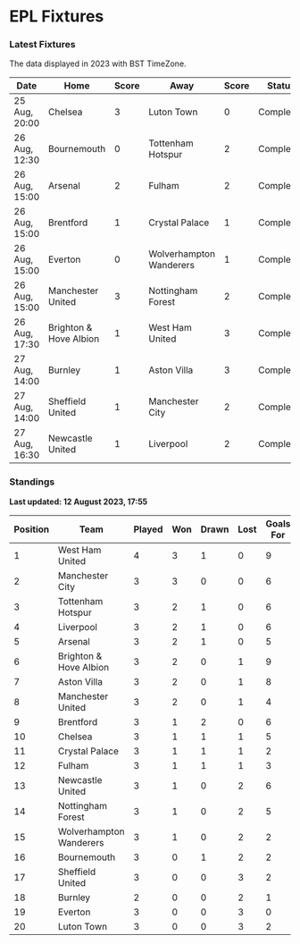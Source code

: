 # EPL Fixtures

### Latest Fixtures

The data displayed in 2023 with BST TimeZone.

<!-- START_TABLE -->
| Date | Home | Score | Away | Score | Status |
|-------------|--------|--------------|--------|--------------|--------|
| 25 Aug, 20:00 | Chelsea | 3 | Luton Town | 0 | Completed |
| 26 Aug, 12:30 | Bournemouth | 0 | Tottenham Hotspur | 2 | Completed |
| 26 Aug, 15:00 | Arsenal | 2 | Fulham | 2 | Completed |
| 26 Aug, 15:00 | Brentford | 1 | Crystal Palace | 1 | Completed |
| 26 Aug, 15:00 | Everton | 0 | Wolverhampton Wanderers | 1 | Completed |
| 26 Aug, 15:00 | Manchester United | 3 | Nottingham Forest | 2 | Completed |
| 26 Aug, 17:30 | Brighton & Hove Albion | 1 | West Ham United | 3 | Completed |
| 27 Aug, 14:00 | Burnley | 1 | Aston Villa | 3 | Completed |
| 27 Aug, 14:00 | Sheffield United | 1 | Manchester City | 2 | Completed |
| 27 Aug, 16:30 | Newcastle United | 1 | Liverpool | 2 | Completed |
<!-- END_TABLE -->

### Standings

**Last updated: 12 August 2023, 17:55**

<!-- START_STANDINGS -->
| Position | Team | Played | Won | Drawn | Lost | Goals For | Goals Against | Goal Difference | Points |
|----------|------|--------|-----|-------|------|-----------|---------------|-----------------|--------|
| 1 | West Ham United | 4 | 3 | 1 | 0 | 9 | 4 | 5 | 10 |
| 2 | Manchester City | 3 | 3 | 0 | 0 | 6 | 1 | 5 | 9 |
| 3 | Tottenham Hotspur | 3 | 2 | 1 | 0 | 6 | 2 | 4 | 7 |
| 4 | Liverpool | 3 | 2 | 1 | 0 | 6 | 3 | 3 | 7 |
| 5 | Arsenal | 3 | 2 | 1 | 0 | 5 | 3 | 2 | 7 |
| 6 | Brighton & Hove Albion | 3 | 2 | 0 | 1 | 9 | 5 | 4 | 6 |
| 7 | Aston Villa | 3 | 2 | 0 | 1 | 8 | 6 | 2 | 6 |
| 8 | Manchester United | 3 | 2 | 0 | 1 | 4 | 4 | 0 | 6 |
| 9 | Brentford | 3 | 1 | 2 | 0 | 6 | 3 | 3 | 5 |
| 10 | Chelsea | 3 | 1 | 1 | 1 | 5 | 4 | 1 | 4 |
| 11 | Crystal Palace | 3 | 1 | 1 | 1 | 2 | 2 | 0 | 4 |
| 12 | Fulham | 3 | 1 | 1 | 1 | 3 | 5 | -2 | 4 |
| 13 | Newcastle United | 3 | 1 | 0 | 2 | 6 | 4 | 2 | 3 |
| 14 | Nottingham Forest | 3 | 1 | 0 | 2 | 5 | 6 | -1 | 3 |
| 15 | Wolverhampton Wanderers | 3 | 1 | 0 | 2 | 2 | 5 | -3 | 3 |
| 16 | Bournemouth | 3 | 0 | 1 | 2 | 2 | 6 | -4 | 1 |
| 17 | Sheffield United | 3 | 0 | 0 | 3 | 2 | 5 | -3 | 0 |
| 18 | Burnley | 2 | 0 | 0 | 2 | 1 | 6 | -5 | 0 |
| 19 | Everton | 3 | 0 | 0 | 3 | 0 | 6 | -6 | 0 |
| 20 | Luton Town | 3 | 0 | 0 | 3 | 2 | 9 | -7 | 0 |
<!-- END_STANDINGS -->

